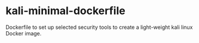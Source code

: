 # kali-minimal-dockerfile
Dockerfile to set up selected security tools to create a light-weight kali linux Docker image.
